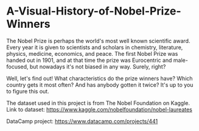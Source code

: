 # A-Visual-History-of-Nobel-Prize-Winners
The Nobel Prize is perhaps the world's most well known scientific award. Every year it is given to scientists and scholars in chemistry, literature, physics, medicine, economics, and peace. The first Nobel Prize was handed out in 1901, and at that time the prize was Eurocentric and male-focused, but nowadays it's not biased in any way. Surely, right?

Well, let's find out! What characteristics do the prize winners have? Which country gets it most often? And has anybody gotten it twice? It's up to you to figure this out. 

The dataset used in this project is from The Nobel Foundation on Kaggle. Link to dataset: https://www.kaggle.com/nobelfoundation/nobel-laureates

DataCamp project: https://www.datacamp.com/projects/441
